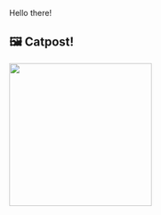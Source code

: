Hello there!



## 🖼️ Catpost!

<sub>
    <img src="https://cdn2.thecatapi.com/images/LKQiRAAHx.jpg" height="256">
</sub>

